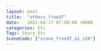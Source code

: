 ```yaml
---
layout: post
title:  "others_free97"
date:   2021-04-17 07:00:00 +0000
categories: Etc
Tags: Story Etc
SceneCode: ["scene_free97_q1_s20"]
---
```

